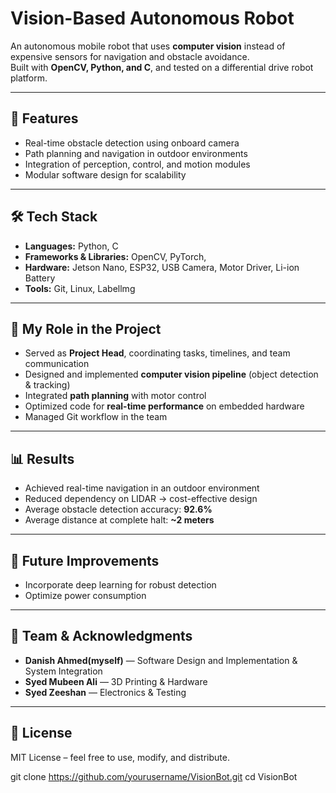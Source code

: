 # Vision-Based Autonomous Robot  

An autonomous mobile robot that uses **computer vision** instead of expensive sensors for navigation and obstacle avoidance.  
Built with **OpenCV, Python, and C**, and tested on a differential drive robot platform.  

---

## 🚀 Features  
- Real-time obstacle detection using onboard camera  
- Path planning and navigation in outdoor environments  
- Integration of perception, control, and motion modules  
- Modular software design for scalability  

---

## 🛠️ Tech Stack  
- **Languages:** Python, C  
- **Frameworks & Libraries:** OpenCV, PyTorch,  
- **Hardware:** Jetson Nano, ESP32, USB Camera, Motor Driver, Li-ion Battery  
- **Tools:** Git, Linux, Labellmg  

---

## 🎯 My Role in the Project
- Served as **Project Head**, coordinating tasks, timelines, and team communication  
- Designed and implemented **computer vision pipeline** (object detection & tracking)  
- Integrated **path planning** with motor control  
- Optimized code for **real-time performance** on embedded hardware  
- Managed Git workflow in the team  

---

## 📊 Results
- Achieved real-time navigation in an outdoor environment  
- Reduced dependency on LIDAR → cost-effective design  
- Average obstacle detection accuracy: **92.6%**
- Average distance at complete halt: **~2 meters**  

---

## 🔮 Future Improvements
- Incorporate deep learning for robust detection  
- Optimize power consumption  

---

## 👥 Team & Acknowledgments
- **Danish Ahmed(myself)** — Software Design and Implementation & System Integration  
- **Syed Mubeen Ali** — 3D Printing & Hardware  
- **Syed Zeeshan** — Electronics & Testing  

---

## 📜 License
MIT License – feel free to use, modify, and distribute.  

git clone https://github.com/yourusername/VisionBot.git
cd VisionBot

